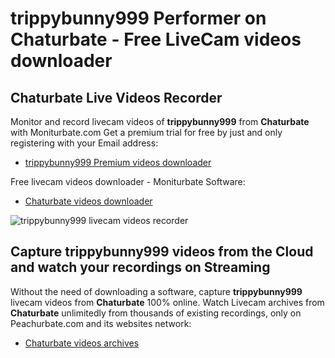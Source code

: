 # trippybunny999 Performer on Chaturbate - Free LiveCam videos downloader

## Chaturbate Live Videos Recorder

Monitor and record livecam videos of **trippybunny999** from **Chaturbate** with Moniturbate.com
Get a premium trial for free by just and only registering with your Email address:
* [trippybunny999 Premium videos downloader](https://moniturbate.com/request-demo-licence-key.html)

Free livecam videos downloader - Moniturbate Software:
* [Chaturbate videos downloader](https://moniturbate.com/moniturbate-download-software.html)

![trippybunny999 livecam videos recorder](https://peachurnet.com/templates/moniturbate-software.png)


## Capture trippybunny999 videos from the Cloud and watch your recordings on Streaming

Without the need of downloading a software, capture **trippybunny999** livecam videos from **Chaturbate** 100% online.
Watch Livecam archives from **Chaturbate** unlimitedly from thousands of existing recordings, only on Peachurbate.com and its websites network:
* [Chaturbate videos archives](https://peachurnet.com/)